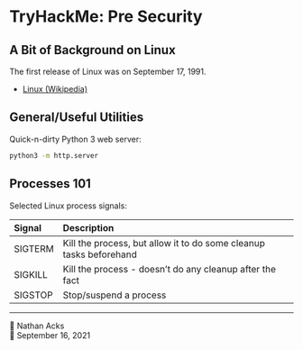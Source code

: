 # TryHackMe: Pre Security

## A Bit of Background on Linux

The first release of Linux was on September 17, 1991.

* [Linux (Wikipedia)](https://en.wikipedia.org/wiki/Linux)

## General/Useful Utilities

Quick-n-dirty Python 3 web server:

```bash
python3 -m http.server
```

## Processes 101

Selected Linux process signals:

| Signal  | Description                                                        |
|:------- |:------------------------------------------------------------------ |
| SIGTERM | Kill the process, but allow it to do some cleanup tasks beforehand |
| SIGKILL | Kill the process - doesn’t do any cleanup after the fact           |
| SIGSTOP | Stop/suspend a process                                             |

- - - -

<span aria-hidden="true">👤</span> Nathan Acks  
<span aria-hidden="true">📅</span> September 16, 2021
